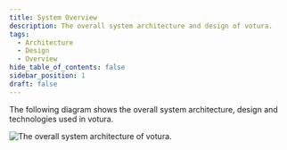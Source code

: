 ```yaml
---
title: System Overview
description: The overall system architecture and design of votura.
tags:
  - Architecture
  - Design
  - Overview
hide_table_of_contents: false
sidebar_position: 1
draft: false
---
```


The following diagram shows the overall system architecture, design and technologies used in votura.

![The overall system architecture of votura.](../../../static/drawio/overview.svg)
